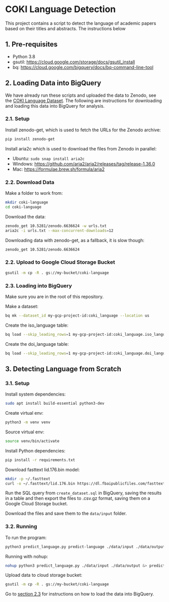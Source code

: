 # COKI Language Detection
This project contains a script to detect the language of academic papers based on their titles and abstracts. The 
instructions below 

## 1. Pre-requisites
* Python 3.8
* gsutil: https://cloud.google.com/storage/docs/gsutil_install
* bq: https://cloud.google.com/bigquery/docs/bq-command-line-tool

## 2. Loading Data into BigQuery
We have already run these scripts and uploaded the data to Zenodo, see the [COKI Language Dataset](https://doi.org/10.5281/zenodo.6636624).
The following are instructions for downloading and loading this data into BigQuery for analysis.

### 2.1. Setup
Install zenodo-get, which is used to fetch the URLs for the Zenodo archive:
```bash
pip install zenodo-get
```

Install aria2c which is used to download the files from Zenodo in parallel:
* Ubuntu: `sudo snap install aria2c`
* Windows: https://github.com/aria2/aria2/releases/tag/release-1.36.0
* Mac: https://formulae.brew.sh/formula/aria2

### 2.2. Download Data
Make a folder to work from:
```bash
mkdir coki-language
cd coki-language
```

Download the data:
```bash
zenodo_get 10.5281/zenodo.6636624 -w urls.txt
aria2c -i urls.txt --max-concurrent-downloads=12
```

Downloading data with zenodo-get, as a fallback, it is slow though: 
```bash
zenodo_get 10.5281/zenodo.6636624
```

### 2.2. Upload to Google Cloud Storage Bucket
```bash
gsutil -m cp -R . gs://my-bucket/coki-language
```

### 2.3. Loading into BigQuery
Make sure you are in the root of this repository.

Make a dataset:
```bash
bq mk --dataset_id my-gcp-project-id:coki_language --location us
```

Create the iso_language table:
```bash
bq load --skip_leading_rows=1 my-gcp-project-id:coki_language.iso_language gs://my-bucket/coki-language/iso_language.csv ./iso_language_schema.json
```

Create the doi_language table:
```bash
bq load --skip_leading_rows=1 my-gcp-project-id:coki_language.doi_language gs://my-bucket/coki-language/*.csv.gz ./doi_language_schema.json
```

## 3. Detecting Language from Scratch

### 3.1. Setup
Install system dependencies:
```bash
sudo apt install build-essential python3-dev
```

Create virtual env:
```bash
python3 -m venv venv
```

Source virtual env:
```bash
source venv/bin/activate
```

Install Python dependencies:
```bash
pip install -r requirements.txt
```

Download fasttext lid.176.bin model:
```bash
mkdir -p ~/.fasttext
curl -o ~/.fasttext/lid.176.bin https://dl.fbaipublicfiles.com/fasttext/supervised-models/lid.176.bin
```

Run the SQL query from `create_dataset.sql` in BigQuery, saving the results in a table and then export the files
to .csv.gz format, saving them on a Google Cloud Storage bucket.

Download the files and save them to the `data/input` folder.

### 3.2. Running
To run the program:
```bash
python3 predict_language.py predict-language ./data/input ./data/output
```

Running with nohup:
```bash
nohup python3 predict_language.py ./data/input ./data/output &> predict-language.log &
```

Upload data to cloud storage bucket:
```bash
gsutil -m cp -R . gs://my-bucket/coki-language
```

Go to [section 2.3](#2.3.-loading-into-bigquery) for instructions on how to load the data into BigQuery.
